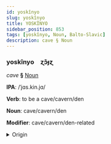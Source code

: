 ```yaml
---
id: yoskînyo
slug: yoskînyo
title: YOSKÎNYO
sidebar_position: 853
tags: [yoskînyo, Noun, Balto-Slavic]
description: cave § Noun
---
```


### yoskînyo&emsp;<span kind="abugida">ɀ́ɔ̃ɟɀ</span>

*cave* **§** [Noun](../../tags/Noun)

**IPA**: /ˈjɑs.kin.jɑ/

**Verb**: to be a cave/cavern/den

**Noun**: cave/cavern/den

**Modifier**: cave/cavern/den-related

<details>
    <summary>Origin</summary>
    Polish jaskinia /jasˈki.ɲa/<br/>
    <em>Balto-Slavic Language Family</em>
</details>